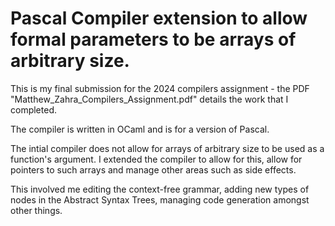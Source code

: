 # Pascal Compiler extension to allow formal parameters to be arrays of arbitrary size.

This is my final submission for the 2024 compilers assignment - the PDF "Matthew_Zahra_Compilers_Assignment.pdf" details the work that I completed.

The compiler is written in OCaml and is for a version of Pascal. 

The intial compiler does not allow for arrays of arbitrary size to be used as a function's argument. I extended the compiler to allow for this, allow for pointers to such arrays and manage other areas such as side effects.

This involved me editing the context-free grammar, adding new types of nodes in the Abstract Syntax Trees, managing code generation amongst other things.

